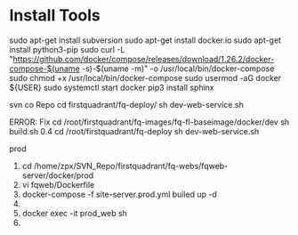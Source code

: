 # Install Tools
sudo apt-get install subversion
sudo apt-get install docker.io
sudo apt-get install python3-pip
sudo curl -L "https://github.com/docker/compose/releases/download/1.26.2/docker-compose-$(uname -s)-$(uname -m)" -o /usr/local/bin/docker-compose
sudo chmod +x /usr/local/bin/docker-compose
sudo usermod -aG docker ${USER}
sudo systemctl start docker
pip3 install sphinx

svn co Repo
cd firstquadrant/fq-deploy/
sh dev-web-service.sh

ERROR: Fix
    cd /root/firstquadrant/fq-images/fq-fl-baseimage/docker/dev
    sh build.sh 0.4
    cd /root/firstquadrant/fq-deploy
    sh dev-web-service.sh
    
    
prod
1. cd /home/zpx/SVN_Repo/firstquadrant/fq-webs/fqweb-server/docker/prod
2. vi fqweb/Dockerfile
3. docker-compose -f site-server.prod.yml builed up -d
4. 
5. docker exec -it prod_web sh
6.  
